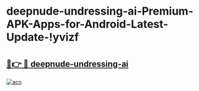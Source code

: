 # deepnude-undressing-ai-Premium-APK-Apps-for-Android-Latest-Update-!yvizf

# <h2><a href="https://qn51cj.esa.edu.pl?title=deepnude-undressing-ai&ref=yvizf">🔗👉 🔴 deepnude-undressing-ai</a></h2>

[![acn](https://github.com/user-attachments/assets/0f9c940e-d8b0-45ae-aac7-cd30a18b3e1c)](https://qn51cj.esa.edu.pl?title=deepnude-undressing-ai&ref=yvizf)

